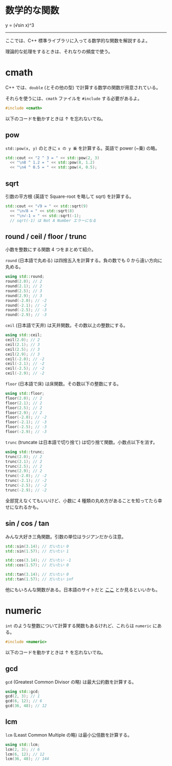 # 数学的な関数

y = (√sin x)^3

---

ここでは、C++ 標準ライブラリに入ってる数学的な関数を解説するよ。

理論的な処理をするときは、それなりの頻度で使う。


# cmath

C++ では、`double` (とその他の型) で計算する数学の関数が用意されている。

それらを使うには、`cmath` ファイルを `#include` する必要があるよ。

```cpp
#include <cmath>
```

以下のコードを動かすときは ↑ を忘れないでね。


## pow

`std::pow(x, y)` のときに `x の y 乗` を計算する。英語で power (~乗) の略。

```cpp
std::cout << "2 ^ 3 = " << std::pow(2, 3)
  << "\n8 ^ 1.2 = " << std::pow(8, 1.2)
  << "\n4 ^ 0.5 = " << std::pow(4, 0.5);
```


## sqrt

引数の平方根 (英語で Square-root を略して sqrt) を計算する。

```cpp
std::cout << "√9 = " << std::sqrt(9)
  << "\n√8 = " << std::sqrt(8)
  << "\n√-1 = " << std::sqrt(-1);
  // sqrt(-1) は Not A Number エラーになる
```


## round / ceil / floor / trunc

小数を整数にする関数 4 つをまとめて紹介。

`round` (日本語で丸める) は四捨五入を計算する。負の数でも 0 から遠い方向に丸める。

```cpp
using std::round;
round(2.0); // 2
round(2.1); // 2
round(2.5); // 3
round(2.9); // 3
round(-2.0); // -2
round(-2.1); // -2
round(-2.5); // -3
round(-2.9); // -3
```

`ceil` (日本語で天井) は天井関数。その数以上の整数にする。

```cpp
using std::ceil;
ceil(2.0); // 2
ceil(2.1); // 3
ceil(2.5); // 3
ceil(2.9); // 3
ceil(-2.0); // -2
ceil(-2.1); // -2
ceil(-2.5); // -2
ceil(-2.9); // -2
```

`floor` (日本語で床) は床関数。その数以下の整数にする。

```cpp
using std::floor;
floor(2.0); // 2
floor(2.1); // 2
floor(2.5); // 2
floor(2.9); // 2
floor(-2.0); // -2
floor(-2.1); // -3
floor(-2.5); // -3
floor(-2.9); // -3
```

`trunc` (truncate は日本語で切り捨て) は切り捨て関数。小数点以下を消す。

```cpp
using std::trunc;
trunc(2.0); // 2
trunc(2.1); // 2
trunc(2.5); // 2
trunc(2.9); // 2
trunc(-2.0); // -2
trunc(-2.1); // -2
trunc(-2.5); // -2
trunc(-2.9); // -2
```

全部覚えなくてもいいけど、小数に 4 種類の丸め方があることを知ってたら幸せになれるかも。


## sin / cos / tan

みんな大好き三角関数。引数の単位はラジアンだから注意。

```cpp
std::sin(3.14); // だいたい 0
std::sin(1.57); // だいたい 1

std::cos(3.14); // だいたい -1
std::cos(1.57); // だいたい 0

std::tan(3.14); // だいたい 0
std::tan(1.57); // だいたい inf
```

他にもいろんな関数がある。日本語のサイトだと [ここ](https://cpprefjp.github.io/reference/cmath.html#trigonometric-functions) とか見るといいかも。


# numeric

`int` のような整数について計算する関数もあるけれど、これらは `numeric` にある。

```cpp
#include <numeric>
```

以下のコードを動かすときは ↑ を忘れないでね。


## gcd

`gcd` (Greatest Common Divisor の略) は最大公約数を計算する。

```cpp
using std::gcd;
gcd(2, 3); // 1
gcd(6, 12); // 6
gcd(36, 48); // 12
```

## lcm

`lcm` (Least Common Multiple の略) は最小公倍数を計算する。

```cpp
using std::lcm;
lcm(2, 3); // 6
lcm(6, 12); // 12
lcm(36, 48); // 144
```
